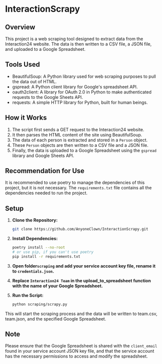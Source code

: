 # InteractionScrapy

## Overview
This project is a web scraping tool designed to extract data from the Interaction24 website. The data is then written to a CSV file, a JSON file, and uploaded to a Google Spreadsheet.

## Tools Used
- BeautifulSoup: A Python library used for web scraping purposes to pull the data out of HTML.
- gspread: A Python client library for Google's spreadsheet API.
- oauth2client: A library for OAuth 2.0 in Python to make authenticated requests to the Google Sheets API.
- requests: A simple HTTP library for Python, built for human beings.

## How it Works
1. The script first sends a GET request to the Interaction24 website.
2. It then parses the HTML content of the site using BeautifulSoup.
3. The data of each person is extracted and stored in a `Person` object.
4. These `Person` objects are then written to a CSV file and a JSON file.
5. Finally, the data is uploaded to a Google Spreadsheet using the `gspread` library and Google Sheets API.

## Recommendation for Use
It is recommended to use poetry to manage the dependencies of this project, but it is not necessary. The `requirements.txt` file contains all the dependencies needed to run the project.

## Setup
1. **Clone the Repository:**
    ```bash
    git clone https://github.com/AnyoneClown/InteractionScrapy.git
    ```
2. **Install Dependencies:**
    ```bash
    poetry install --no-root
   # or use pip, if you can't use poetry
    pip install -r requirements.txt
    ```
   
3. **Open folder`scraping` and add your service account key file, rename it to `credentials.json`.**

4. **Replace `Interaction24 Team` in the upload_to_spreadsheet function with the name of your Google Spreadsheet.**

5. **Run the Script:**
    ```bash
    python scraping/scrapy.py
    ```
This will start the scraping process and the data will be written to team.csv, team.json, and the specified Google Spreadsheet.

## Note
Please ensure that the Google Spreadsheet is shared with the `client_email` found in your service account JSON key file, and that the service account has the necessary permissions to access and modify the spreadsheet.